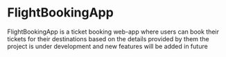 # FlightBookingApp
FlightBookingApp is a ticket booking web-app where users can book their tickets for their destinations based on the details provided by them the project is under development and new features will be added in future
